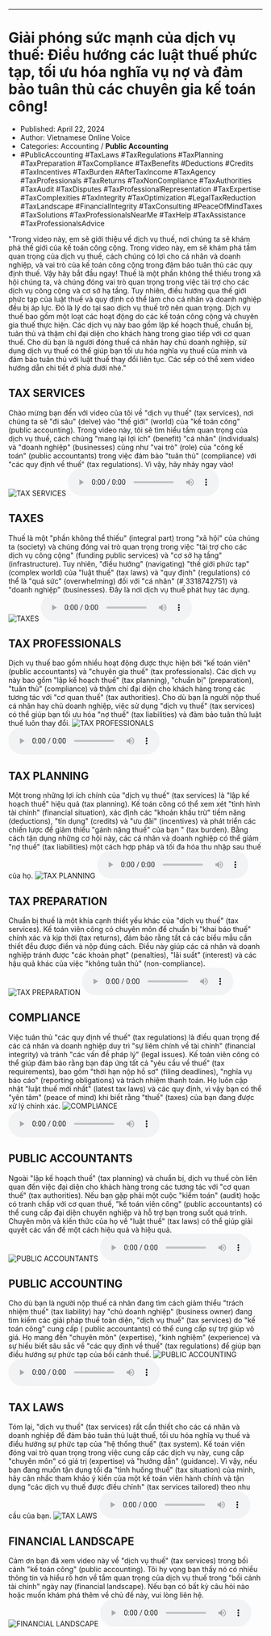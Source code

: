 
---

# Giải phóng sức mạnh của dịch vụ thuế: Điều hướng các luật thuế phức tạp, tối ưu hóa nghĩa vụ nợ và đảm bảo tuân thủ các chuyên gia kế toán công!

- Published: April 22, 2024
- Author: Vietnamese Online Voice
- Categories: Accounting / **Public Accounting**
- #PublicAccounting #TaxLaws #TaxRegulations #TaxPlanning #TaxPreparation #TaxCompliance #TaxBenefits #Deductions #Credits #TaxIncentives #TaxBurden #AfterTaxIncome #TaxAgency #TaxProfessionals #TaxReturns #TaxNonCompliance #TaxAuthorities #TaxAudit #TaxDisputes #TaxProfessionalRepresentation #TaxExpertise #TaxComplexities #TaxIntegrity #TaxOptimization #LegalTaxReduction #TaxLandscape #FinancialIntegrity #TaxConsulting #PeaceOfMindTaxes #TaxSolutions #TaxProfessionalsNearMe #TaxHelp #TaxAssistance #TaxProfessionalsAdvice

"Trong video này, em sẽ giới thiệu về dịch vụ thuế, nơi chúng ta sẽ khám phá thế giới của kế toán công cộng. Trong video này, em sẽ khám phá tầm quan trọng của dịch vụ thuế, cách chúng có lợi cho cá nhân và doanh nghiệp, và vai trò của kế toán công cộng trong đảm bảo tuân thủ các quy định thuế. Vậy hãy bắt đầu ngay! Thuế là một phần không thể thiếu trong xã hội chúng ta, và chúng đóng vai trò quan trọng trong việc tài trợ cho các dịch vụ công cộng và cơ sở hạ tầng. Tuy nhiên, điều hướng qua thế giới phức tạp của luật thuế và quy định có thể làm cho cá nhân và doanh nghiệp đều bị áp lực. Đó là lý do tại sao dịch vụ thuế trở nên quan trọng. Dịch vụ thuế bao gồm một loạt các hoạt động do các kế toán công cộng và chuyên gia thuế thực hiện. Các dịch vụ này bao gồm lập kế hoạch thuế, chuẩn bị, tuân thủ và thậm chí đại diện cho khách hàng trong giao tiếp với cơ quan thuế. Cho dù bạn là người đóng thuế cá nhân hay chủ doanh nghiệp, sử dụng dịch vụ thuế có thể giúp bạn tối ưu hóa nghĩa vụ thuế của mình và đảm bảo tuân thủ với luật thuế thay đổi liên tục. Các sếp có thể xem video hướng dẫn chi tiết ở phía dưới nhé."


## TAX SERVICES

Chào mừng bạn đến với video của tôi về "dịch vụ thuế" (tax services), nơi chúng ta sẽ "đi sâu" (delve) vào "thế giới" (world) của "kế toán công" (public accounting). Trong video này, tôi sẽ tìm hiểu tầm quan trọng của dịch vụ thuế, cách chúng "mang lại lợi ích" (benefit) "cá nhân" (individuals) và "doanh nghiệp" (businesses) cũng như "vai trò" (role) của "công kế toán" (public accountants) trong việc đảm bảo "tuân thủ" (compliance) với "các quy định về thuế" (tax regulations). Vì vậy, hãy nhảy ngay vào!
![TAX SERVICES](https://http-archiver-apis-production-80.schnworks.com/storage/images/transitions/2024-04-22/transition--1798366138-Montserrat-Regular-880E4F.jpg)
<audio controls>
    <source src="https://http-archiver-apis-production-80.schnworks.com/storage/audio/file-36605125645.mp3" type="audio/mpeg">
</audio>



## TAXES

Thuế là một "phần không thể thiếu" (integral part) trong "xã hội" của chúng ta (society) và chúng đóng vai trò quan trọng trong việc "tài trợ cho các dịch vụ công cộng" (funding public services) và "cơ sở hạ tầng" (infrastructure). Tuy nhiên, "điều hướng" (navigating) "thế giới phức tạp" (complex world) của "luật thuế" (tax laws) và "quy định" (regulations) có thể là "quá sức" (overwhelming) đối với "cá nhân" (# 3318742751) và "doanh nghiệp" (businesses). Đây là nơi dịch vụ thuế phát huy tác dụng.
![TAXES](https://http-archiver-apis-production-80.schnworks.com/storage/images/transitions/2024-04-22/transition-982069088-Montserrat-SemiBold-880E4F.jpg)
<audio controls>
    <source src="https://http-archiver-apis-production-80.schnworks.com/storage/audio/file-28148794643.mp3" type="audio/mpeg">
</audio>



## TAX PROFESSIONALS

Dịch vụ thuế bao gồm nhiều hoạt động được thực hiện bởi "kế toán viên" (public accountants) và "chuyên gia thuế" (tax professionals). Các dịch vụ này bao gồm "lập kế hoạch thuế" (tax planning), "chuẩn bị" (preparation), "tuân thủ" (compliance) và thậm chí đại diện cho khách hàng trong các tương tác với "cơ quan thuế" (tax authorities). Cho dù bạn là người nộp thuế cá nhân hay chủ doanh nghiệp, việc sử dụng "dịch vụ thuế" (tax services) có thể giúp bạn tối ưu hóa "nợ thuế" (tax liabilities) và đảm bảo tuân thủ luật thuế luôn thay đổi.
![TAX PROFESSIONALS](https://http-archiver-apis-production-80.schnworks.com/storage/images/transitions/2024-04-22/transition--3119977083-Montserrat-Thin-880E4F.jpg)
<audio controls>
    <source src="https://http-archiver-apis-production-80.schnworks.com/storage/audio/file-17538424572.mp3" type="audio/mpeg">
</audio>



## TAX PLANNING

Một trong những lợi ích chính của "dịch vụ thuế" (tax services) là "lập kế hoạch thuế" hiệu quả (tax planning). Kế toán công có thể xem xét "tình hình tài chính" (financial situation), xác định các "khoản khấu trừ" tiềm năng (deductions), "tín dụng" (credits) và "ưu đãi" (incentives) và phát triển các chiến lược để giảm thiểu "gánh nặng thuế" của bạn " (tax burden). Bằng cách tận dụng những cơ hội này, các cá nhân và doanh nghiệp có thể giảm "nợ thuế" (tax liabilities) một cách hợp pháp và tối đa hóa thu nhập sau thuế của họ.
![TAX PLANNING](https://http-archiver-apis-production-80.schnworks.com/storage/images/transitions/2024-04-22/transition-26474094090-Montserrat-Regular-512DA8.jpg)
<audio controls>
    <source src="https://http-archiver-apis-production-80.schnworks.com/storage/audio/file-59207338443.mp3" type="audio/mpeg">
</audio>



## TAX PREPARATION

Chuẩn bị thuế là một khía cạnh thiết yếu khác của "dịch vụ thuế" (tax services). Kế toán viên công có chuyên môn để chuẩn bị "khai báo thuế" chính xác và kịp thời (tax returns), đảm bảo rằng tất cả các biểu mẫu cần thiết đều được điền và nộp đúng cách. Điều này giúp các cá nhân và doanh nghiệp tránh được "các khoản phạt" (penalties), "lãi suất" (interest) và các hậu quả khác của việc "không tuân thủ" (non-compliance).
![TAX PREPARATION](https://http-archiver-apis-production-80.schnworks.com/storage/images/transitions/2024-04-22/transition--2438561354-Montserrat-Medium-7B1FA2.jpg)
<audio controls>
    <source src="https://http-archiver-apis-production-80.schnworks.com/storage/audio/file-4534001431.mp3" type="audio/mpeg">
</audio>



## COMPLIANCE

Việc tuân thủ "các quy định về thuế" (tax regulations) là điều quan trọng để các cá nhân và doanh nghiệp duy trì "sự liêm chính về tài chính" (financial integrity) và tránh "các vấn đề pháp lý" (legal issues). Kế toán viên công có thể giúp đảm bảo rằng bạn đáp ứng tất cả "yêu cầu về thuế" (tax requirements), bao gồm "thời hạn nộp hồ sơ" (filing deadlines), "nghĩa vụ báo cáo" (reporting obligations) và trách nhiệm thanh toán. Họ luôn cập nhật "luật thuế mới nhất" (latest tax laws) và các quy định, vì vậy bạn có thể "yên tâm" (peace of mind) khi biết rằng "thuế" (taxes) của bạn đang được xử lý chính xác.
![COMPLIANCE](https://http-archiver-apis-production-80.schnworks.com/storage/images/transitions/2024-04-22/transition-7574301666-Montserrat-Black-283593.jpg)
<audio controls>
    <source src="https://http-archiver-apis-production-80.schnworks.com/storage/audio/file-4063750414.mp3" type="audio/mpeg">
</audio>



## PUBLIC ACCOUNTANTS

Ngoài "lập kế hoạch thuế" (tax planning) và chuẩn bị, dịch vụ thuế còn liên quan đến việc đại diện cho khách hàng trong các tương tác với "cơ quan thuế" (tax authorities). Nếu bạn gặp phải một cuộc "kiểm toán" (audit) hoặc có tranh chấp với cơ quan thuế, "kế toán viên công" (public accountants) có thể cung cấp đại diện chuyên nghiệp và hỗ trợ bạn trong suốt quá trình. Chuyên môn và kiến ​​thức của họ về "luật thuế" (tax laws) có thể giúp giải quyết các vấn đề một cách hiệu quả và hiệu quả.
![PUBLIC ACCOUNTANTS](https://http-archiver-apis-production-80.schnworks.com/storage/images/transitions/2024-04-22/transition--9327488129-Montserrat-Bold-7B1FA2.jpg)
<audio controls>
    <source src="https://http-archiver-apis-production-80.schnworks.com/storage/audio/file-20051152755.mp3" type="audio/mpeg">
</audio>



## PUBLIC ACCOUNTING

Cho dù bạn là người nộp thuế cá nhân đang tìm cách giảm thiểu "trách nhiệm thuế" (tax liability) hay "chủ doanh nghiệp" (business owner) đang tìm kiếm các giải pháp thuế toàn diện, "dịch vụ thuế" (tax services) do "kế toán công" cung cấp ( public accountants) có thể cung cấp sự trợ giúp vô giá. Họ mang đến "chuyên môn" (expertise), "kinh nghiệm" (experience) và sự hiểu biết sâu sắc về "các quy định về thuế" (tax regulations) để giúp bạn điều hướng sự phức tạp của bối cảnh thuế.
![PUBLIC ACCOUNTING](https://http-archiver-apis-production-80.schnworks.com/storage/images/transitions/2024-04-22/transition-6999898773-Montserrat-Medium-7B1FA2.jpg)
<audio controls>
    <source src="https://http-archiver-apis-production-80.schnworks.com/storage/audio/file-26626441318.mp3" type="audio/mpeg">
</audio>



## TAX LAWS

Tóm lại, "dịch vụ thuế" (tax services) rất cần thiết cho các cá nhân và doanh nghiệp để đảm bảo tuân thủ luật thuế, tối ưu hóa nghĩa vụ thuế và điều hướng sự phức tạp của "hệ thống thuế" (tax system). Kế toán viên đóng vai trò quan trọng trong việc cung cấp các dịch vụ này, cung cấp "chuyên môn" có giá trị (expertise) và "hướng dẫn" (guidance). Vì vậy, nếu bạn đang muốn tận dụng tối đa "tình huống thuế" (tax situation) của mình, hãy cân nhắc tham khảo ý kiến ​​​​của một kế toán viên hành chính và tận dụng "các dịch vụ thuế được điều chỉnh" (tax services tailored) theo nhu cầu của bạn.
![TAX LAWS](https://http-archiver-apis-production-80.schnworks.com/storage/images/transitions/2024-04-22/transition--7206758847-Montserrat-Regular-880E4F.jpg)
<audio controls>
    <source src="https://http-archiver-apis-production-80.schnworks.com/storage/audio/file-8678103715.mp3" type="audio/mpeg">
</audio>



## FINANCIAL LANDSCAPE

Cảm ơn bạn đã xem video này về "dịch vụ thuế" (tax services) trong bối cảnh "kế toán công" (public accounting). Tôi hy vọng bạn thấy nó có nhiều thông tin và hiểu rõ hơn về tầm quan trọng của dịch vụ thuế trong "bối cảnh tài chính" ngày nay (financial landscape). Nếu bạn có bất kỳ câu hỏi nào hoặc muốn khám phá thêm về chủ đề này, vui lòng liên hệ.
![FINANCIAL LANDSCAPE](https://http-archiver-apis-production-80.schnworks.com/storage/images/transitions/2024-04-22/transition-27322931406-Montserrat-SemiBold-512DA8.jpg)
<audio controls>
    <source src="https://http-archiver-apis-production-80.schnworks.com/storage/audio/file-8469301184.mp3" type="audio/mpeg">
</audio>

